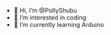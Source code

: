 - 👋 Hi, I’m @PollyShubu
- 👀 I’m interested in coding
- 🌱 I’m currently learning Arduino

<!---
PollyShubu/PollyShubu is a ✨ special ✨ repository because its `README.md` (this file) appears on your GitHub profile.
You can click the Preview link to take a look at your changes.
--->
